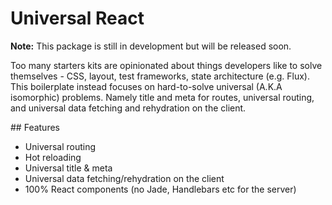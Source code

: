 # Universal React

**Note:** This package is still in development but will be released soon.

Too many starters kits are opinionated about things developers like to solve themselves - CSS, layout, test frameworks, state architecture (e.g. Flux). This boilerplate instead focuses on hard-to-solve universal (A.K.A isomorphic) problems. Namely title and meta for routes, universal routing, and universal data fetching and rehydration on the client.

## Features

- Universal routing
- Hot reloading
- Universal title & meta
- Universal data fetching/rehydration on the client
- 100% React components (no Jade, Handlebars etc for the server)